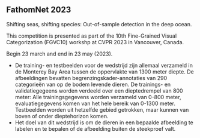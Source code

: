 ## FathomNet 2023
Shifting seas, shifting species: Out-of-sample detection in the deep ocean.

This competition is presented as part of the 10th Fine-Grained Visual Categorization (FGVC10) workshp at CVPR 2023 in Vancouver, Canada.

Begin 23 march and end in 23 may (2023). 

- De training- en testbeelden voor de wedstrijd zijn allemaal verzameld in de Monterey Bay Area tussen de oppervlakte van 1300 meter diepte. De afbeeldingen bevatten begrenzingskader-annotaties van 290 categorieën van op de bodem levende dieren. De trainings- en validatiegegeens worden verdeeld over een dieptedrempel van 800 meter: Alle trainingsgegevens worden verzameld van 0-800 meter, evaluatiegegevens komen van het hele bereik van 0-1300 meter. Testbeelden worden uit hetzelfde gebied getrokken, maar kunnen van boven of onder dieptehorizon komen.
- Het doel van dit wedstrijd is om de dieren in een bepaalde afbeelding te labelen en te bepalen of de afbeelding buiten de steekproef valt.

